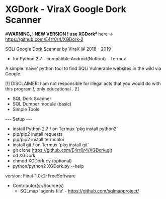 # XGDork - ViraX Google Dork Scanner

 #**WARNING, ! NEW VERSION ! use XGDork²** here -> https://github.com/E4rr0r4/XGDork-2

SQLi Google Dork Scanner by ViraX @ 2018 - 2019
- for Python 2.7 - compatible Android(NoRoot) - Termux

A simple 'naive' python tool to find SQLi Vulnerable websites in the wild via Google.

[!] DISCLAIMER: I am not responsible for illegal acts that you would do with this program !, only educational . [!]
  - SQL Dork Scanner
  - SQL Dumper module (basic)
  - Simple Tools

--- Setup ---
- install Python 2.7 / on Termux 'pkg install python2'
- pip/pip2 install requests
- pip/pip2 install termcolor
- install git / on Termux 'pkg install git'
- git clone https://github.com/E4rr0r4/XGDork.git
- cd XGDork
- chmod XGDork.py (optional)
- python/python2 XGDork.py --help


version: Final-1.0k2-FreeSoftware

- Contributor(s)/Source(s)
  * SQLmap 'agents file' - https://github.com/sqlmapproject/
